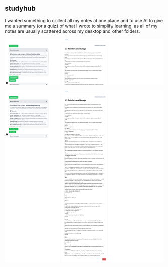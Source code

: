 ## studyhub

I wanted something to collect all my notes at one place and to use AI 
to give me a summary (or a quiz) of what I wrote to simplify learning, as all
of my notes are usually scattered across my desktop and other folders.

![cropped view](./public/cropped-view.png)

![full page](./public/full-page.png)
